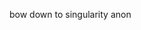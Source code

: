 bow down to singularity anon


<!---
Vayebhav/Vayebhav is a ✨ special ✨ repository because its `README.md` (this file) appears on your GitHub profile.
You can click the Preview link to take a look at your changes.
--->
